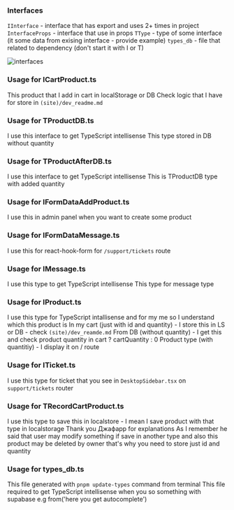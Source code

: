 ### Interfaces

`IInterface` - interface that has export and uses 2+ times in project
`InterfaceProps` - interface that use in props
`TType` - type of some interface (it some data from exising interface - provide example)
`types_db` - file that related to dependency (don't start it with I or T)

![interfaces](https://i.imgur.com/3B1TAsn.png)

### Usage for ICartProduct.ts

This product that I add in cart in localStorage or DB
Check logic that I have for store in `(site)/dev_readme.md`

### Usage for TProductDB.ts

I use this interface to get TypeScript intellisense
This type stored in DB without quantity

### Usage for TProductAfterDB.ts

I use this interface to get TypeScript intellisense
This is TProductDB type with added quantity

### Usage for IFormDataAddProduct.ts

I use this in admin panel when you want to create some product

### Usage for IFormDataMessage.ts

I use this for react-hook-form for `/support/tickets` route

### Usage for IMessage.ts

I use this type to get TypeScript intellisense
This type for message type

### Usage for IProduct.ts

I use this type for TypeScript intallisense and for my me so I understand which this product is
In my cart (just with id and quantity) - I store this in LS or DB - check `(site)/dev_reamde.md`
From DB (without quantity) - I get this and check product quantity in cart ? cartQuantity : 0
Product type (with quantitiy) - I display it on / route

### Usage for ITicket.ts

I use this type for ticket that you see in `DesktopSidebar.tsx` on `support/tickets` router

### Usage for TRecordCartProduct.ts

I use this type to save this in localstore - I mean I save product with that type in localstorage
Thank you Джафарр for explanations
As I remember he said that user may modify something if save in another type and also this product may be deleted by owner
that's why you need to store just id and quantity

### Usage for types_db.ts

This file generated with `pnpm update-types` command from terminal
This file required to get TypeScript intellisense when you so something with supabase
e.g from('here you get autocomplete')

